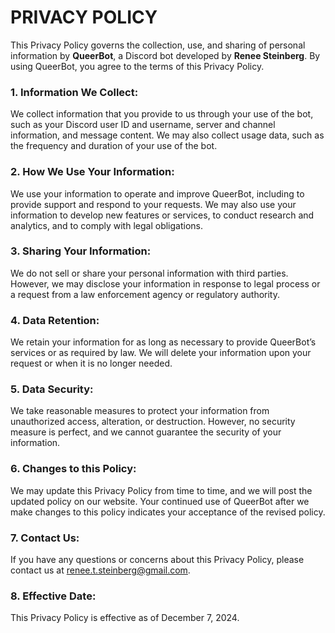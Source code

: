 # PRIVACY POLICY

This Privacy Policy governs the collection, use, and sharing of personal information by **QueerBot**, a Discord bot developed by **Renee Steinberg**. By using QueerBot, you agree to the terms of this Privacy Policy.

### 1. Information We Collect:
We collect information that you provide to us through your use of the bot, such as your Discord user ID and username, server and channel information, and message content. We may also collect usage data, such as the frequency and duration of your use of the bot.

### 2. How We Use Your Information:
We use your information to operate and improve QueerBot, including to provide support and respond to your requests. We may also use your information to develop new features or services, to conduct research and analytics, and to comply with legal obligations.

### 3. Sharing Your Information:
We do not sell or share your personal information with third parties. However, we may disclose your information in response to legal process or a request from a law enforcement agency or regulatory authority.

### 4. Data Retention:
We retain your information for as long as necessary to provide QueerBot’s services or as required by law. We will delete your information upon your request or when it is no longer needed.

### 5. Data Security:
We take reasonable measures to protect your information from unauthorized access, alteration, or destruction. However, no security measure is perfect, and we cannot guarantee the security of your information.

### 6. Changes to this Policy:
We may update this Privacy Policy from time to time, and we will post the updated policy on our website. Your continued use of QueerBot after we make changes to this policy indicates your acceptance of the revised policy.

### 7. Contact Us:
If you have any questions or concerns about this Privacy Policy, please contact us at renee.t.steinberg@gmail.com.

### 8. Effective Date:
This Privacy Policy is effective as of December 7, 2024.